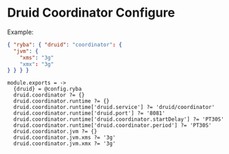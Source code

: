
# Druid Coordinator Configure

Example:

```json
{ "ryba": { "druid": "coordinator": {
  "jvm": {
    "xms": "3g"
    "xmx": "3g"
} } } }
```

    module.exports = ->
      {druid} = @config.ryba
      druid.coordinator ?= {}
      druid.coordinator.runtime ?= {}
      druid.coordinator.runtime['druid.service'] ?= 'druid/coordinator'
      druid.coordinator.runtime['druid.port'] ?= '8081'
      druid.coordinator.runtime['druid.coordinator.startDelay'] ?= 'PT30S'
      druid.coordinator.runtime['druid.coordinator.period'] ?= 'PT30S'
      druid.coordinator.jvm ?= {}
      druid.coordinator.jvm.xms ?= '3g'
      druid.coordinator.jvm.xmx ?= '3g'
      
